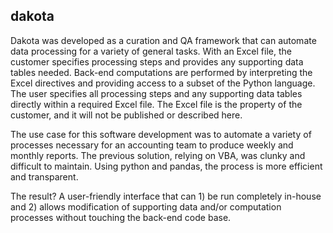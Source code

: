 ## dakota

Dakota was developed as a curation and QA framework that can automate data processing for a variety of general tasks. With an Excel file, the customer specifies processing steps and provides any supporting data tables needed. Back-end computations are performed by interpreting the Excel directives and providing access to a subset of the Python language. The user specifies all processing steps and any supporting data tables directly within a required Excel file. The Excel file is the property of the customer, and it will not be published or described here.

The use case for this software development was to automate a variety of processes necessary for an accounting team to produce weekly and monthly reports. The previous solution, relying on VBA, was clunky and difficult to maintain. Using python and pandas, the process is more efficient and transparent.

The result? A user-friendly interface that can 1) be run completely in-house and 2) allows modification of supporting data and/or computation processes without touching the back-end code base.
